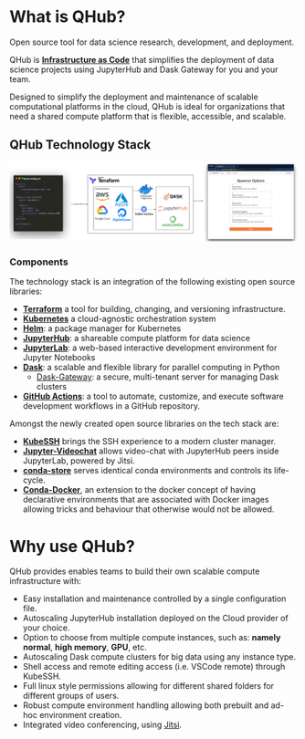 # What is QHub?
Open source tool for data science research, development, and deployment.

QHub is [**Infrastructure as Code**](https://en.wikipedia.org/wiki/Infrastructure_as_code)
that simplifies the deployment of data science projects using JupyterHub and Dask Gateway for you and your team.

Designed to simplify the deployment and maintenance of scalable computational platforms in the cloud, QHub is ideal for
organizations that need a shared compute platform that is flexible, accessible, and scalable.

## QHub Technology Stack

![High-level illustration of QHub architecture](../meta_images/qhub-cloud_architecture.png)

### Components

The technology stack is an integration of the following existing open source libraries:

+ [**Terraform**](https://www.terraform.io/intro/index.html) a tool for building, changing, and versioning infrastructure.
+ [**Kubernetes**](https://kubernetes.io/docs/home/) a cloud-agnostic orchestration system
+ [**Helm**](https://helm.sh/): a package manager for Kubernetes
+ [**JupyterHub**](https://jupyter.org/hub): a shareable compute platform for data science
+ [**JupyterLab**](https://jupyterlab.readthedocs.io/en/stable/): a web-based interactive development environment for Jupyter Notebooks
+ [**Dask**](https://docs.dask.org/en/latest/): a scalable and flexible  library for parallel computing in Python
  + [Dask-Gateway](https://gateway.dask.org/): a secure, multi-tenant server for managing Dask clusters
+ [**GitHub Actions**](https://docs.github.com/en/actions): a tool to automate, customize, and execute software
  development workflows in a GitHub repository.

Amongst the newly created open source libraries on the tech stack are:
+ [**KubeSSH**](https://github.com/yuvipanda/kubessh) brings the SSH experience to a modern cluster manager.
+ [**Jupyter-Videochat**](https://github.com/yuvipanda/jupyter-videochat) allows video-chat with JupyterHub peers inside
  JupyterLab, powered by Jitsi.
+ [**conda-store**](https://github.com/quansight/conda-store) serves identical conda environments and controls its life-cycle.
+ [**Conda-Docker**](https://github.com/conda-incubator/conda-docker), an extension to the docker concept of having
  declarative environments that are associated with Docker images allowing tricks and behaviour that otherwise would not be allowed.


# Why use QHub?

QHub provides enables teams to build their own scalable compute infrastructure with:

+ Easy installation and maintenance controlled by a single configuration file.
+ Autoscaling JupyterHub installation deployed on the Cloud provider of your choice.
+ Option to choose from multiple compute instances, such as: **namely normal**, **high memory**, **GPU**, etc.
+ Autoscaling Dask compute clusters for big data using any instance type.
+ Shell access and remote editing access (i.e. VSCode remote) through KubeSSH.
+ Full linux style permissions allowing for different shared folders for different groups of users.
+ Robust compute environment handling allowing both prebuilt and ad-hoc environment creation.
+ Integrated video conferencing, using [Jitsi](https://meet.jit.si/).
